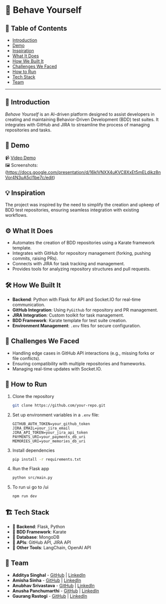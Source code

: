 # 🚀 Behave Yourself

## 📌 Table of Contents
- [Introduction](#introduction)
- [Demo](#demo)
- [Inspiration](#inspiration)
- [What It Does](#what-it-does)
- [How We Built It](#how-we-built-it)
- [Challenges We Faced](#challenges-we-faced)
- [How to Run](#how-to-run)
- [Tech Stack](#tech-stack)
- [Team](#team)

---

## 🎯 Introduction
*Behave Yourself* is an AI-driven platform designed to assist developers in creating and maintaining Behavior-Driven Development (BDD) test suites. It integrates with GitHub and JIRA to streamline the process of managing repositories and tasks.

## 🎥 Demo
📹 [Video Demo](https://drive.google.com/file/d/1LNvaQby6qRmAEImGjKTyE2e8BexkL16U/view)  
🖼️ Screenshots: (https://docs.google.com/presentation/d/16klVNXX4uKVC8XxEt5mELdikz8nVor4N3uA5cI1be7c/edit)

## 💡 Inspiration
The project was inspired by the need to simplify the creation and upkeep of BDD test repositories, ensuring seamless integration with existing workflows.

## ⚙️ What It Does
- Automates the creation of BDD repositories using a Karate framework template.
- Integrates with GitHub for repository management (forking, pushing commits, raising PRs).
- Connects with JIRA for task tracking and management.
- Provides tools for analyzing repository structures and pull requests.

## 🛠️ How We Built It
- **Backend**: Python with Flask for API and Socket.IO for real-time communication.
- **GitHub Integration**: Using `PyGithub` for repository and PR management.
- **JIRA Integration**: Custom toolkit for task management.
- **BDD Framework**: Karate template for test suite creation.
- **Environment Management**: `.env` files for secure configuration.

## 🚧 Challenges We Faced
- Handling edge cases in GitHub API interactions (e.g., missing forks or file conflicts).
- Ensuring compatibility with multiple repositories and frameworks.
- Managing real-time updates with Socket.IO.

## 🏃 How to Run
1. Clone the repository  
   ```sh
   git clone https://github.com/your-repo.git
   ```
2. Set up environment variables in a `.env` file:
   ```env
   GITHUB_AUTH_TOKEN=your_github_token
   JIRA_EMAIL=your_jira_email
   JIRA_API_TOKEN=your_jira_api_token
   PAYMENTS_URI=your_payments_db_uri
   MEMORIES_URI=your_memories_db_uri
   ```
3. Install dependencies  
   ```sh
   pip install -r requirements.txt
   ```
4. Run the Flask app  
   ```sh
   python src/main.py
   ```
5. To run ui go to /ui
   ```sh
   npm run dev
   ```

## 🏗️ Tech Stack
- 🔹 **Backend**: Flask, Python
- 🔹 **BDD Framework**: Karate
- 🔹 **Database**: MongoDB
- 🔹 **APIs**: GitHub API, JIRA API
- 🔹 **Other Tools**: LangChain, OpenAI API

## 👥 Team
- **Additya Singhal** - [GitHub](https://github.com/UnknownAbyss) | [LinkedIn](https://www.linkedin.com/in/addityasinghal/)
- **Amisha Sinha** - [GitHub](https://github.com/Amisha-Sinha) | [LinkedIn](https://www.linkedin.com/in/amisha-sinha-202730240/)
- **Anubhav Srivastava** - [GitHub](https://github.com/Anubhav0611) | [LinkedIn](https://www.linkedin.com/in/ashrivastava1110/)
- **Anusha Panchumarthi** - [GitHub](https://github.com/Anusha-Panchumarthi) | [LinkedIn](https://www.linkedin.com/in/anusha-panchumarthi-bb161a229/)
- **Gaurang Rastogi** - [GitHub](https://github.com/GaurangRastogi) | [LinkedIn](https://www.linkedin.com/in/gaurangrastogi209/)
